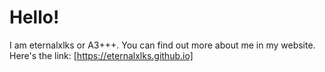 # Hello!

I am eternalxlks or A3+++. You can find out more about me in my website. Here's the link: [https://eternalxlks.github.io]
